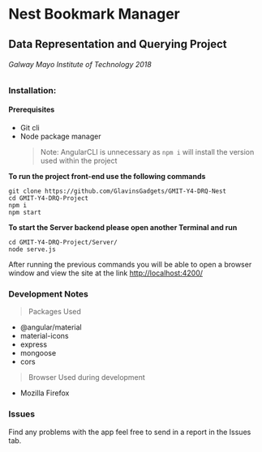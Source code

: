 # Nest Bookmark Manager

## Data Representation and Querying Project

###### Galway Mayo Institute of Technology 2018

### Installation:

#### Prerequisites

- Git cli
- Node package manager
  > Note: AngularCLI is unnecessary as `npm i` will install the version used within the project

**To run the project front-end use the following commands**

```
git clone https://github.com/GlavinsGadgets/GMIT-Y4-DRQ-Nest
cd GMIT-Y4-DRQ-Project
npm i
npm start
```

**To start the Server backend please open another Terminal and run**

```
cd GMIT-Y4-DRQ-Project/Server/
node serve.js
```

After running the previous commands you will be able to open a browser window and view the site at the link [http://localhost:4200/](http://localhost:4200/)

### Development Notes

> Packages Used

- @angular/material
- material-icons
- express
- mongoose
- cors

> Browser Used during development

- Mozilla Firefox

### Issues

Find any problems with the app feel free to send in a report in the Issues tab.
